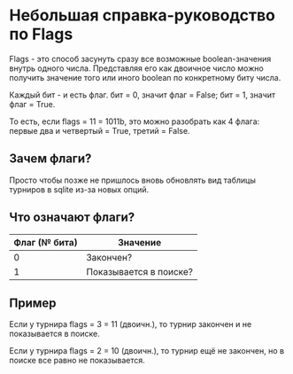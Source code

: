 # Небольшая справка-руководство по Flags
Flags - это способ засунуть сразу все возможные boolean-значения внутрь одного
числа. Представляя его как двоичное число можно получить значение того или
иного boolean по конкретному биту числа.

Каждый бит - и есть флаг. бит = 0, значит флаг = False; бит = 1,
значит флаг = True.

То есть, если flags = 11 = 1011b, это можно разобрать как 4 флага:
первые два и четвертый = True, третий = False.

## Зачем флаги?
Просто чтобы позже не пришлось вновь обновлять вид таблицы турниров в
sqlite из-за новых опций.

## Что означают флаги?
| Флаг (№ бита) | Значение |
| ------------- | -------- |
| 0 | Закончен? |
| 1 | Показывается в поиске? |

## Пример
Если у турнира flags = 3 = 11 (двоичн.), то турнир закончен и не
показывается в поиске.

Если у турнира flags = 2 = 10 (двоичн.), то турнир ещё не закончен,
но в поиске все равно не показывается.